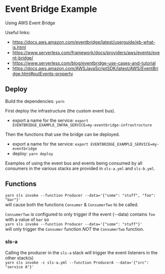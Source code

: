 # Event Bridge Example

Using AWS Event Bridge

Useful links:
- https://docs.aws.amazon.com/eventbridge/latest/userguide/eb-what-is.html
- https://www.serverless.com/framework/docs/providers/aws/events/event-bridge/
- https://www.serverless.com/blog/eventbridge-use-cases-and-tutorial
- https://docs.aws.amazon.com/AWSJavaScriptSDK/latest/AWS/EventBridge.html#putEvents-property

## Deploy

Build the dependencies: `yarn`

First deploy the infrastructure (the custom event bus).
- export a name for the service: `export EVENTBRIDGE_EXAMPLE_INFRA_SERVICE=my-eventbridge-infrastructure`

Then the functions that use the bridge can be deployed.
- export a name for the service: `export EVENTBRIDGE_EXAMPLE_SERVICE=my-eventbridge`
- deploy: `yarn deploy`

Examples of using the event bus and events being consumed by all consumers in the various stacks
are provided in `sls-a.yml` and `sls-b.yml`.

## Functions

`yarn sls invoke --function Producer --data='{"some": "stuff", "foo": "bar"}'`\
will cause both the functions `Consumer` & `ConsumerTwo` to be called.

`ConsumerTwo` is configured to only trigger if the event (--data)
contains `foo` with a value of `bar` so\
`yarn sls invoke --function Producer --data='{"some": "stuff"}'`\
will only trigger the `Consumer` function _NOT_ the `ConsumerTwo` function.


### sls-a
Calling the producer in the `sls-a` stack will trigger the event listeners in the other stack(s)\
`yarn sls invoke -c sls-a.yml --function ProducerA --data='{"src": "service A"}'`
